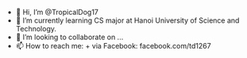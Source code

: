 - 👋 Hi, I’m @TropicalDog17
- 🌱 I’m currently learning CS major at Hanoi University of Science and Technology.
- 💞️ I’m looking to collaborate on ...
- 📫 How to reach me:
          + via Facebook: facebook.com/td1267

<!---
TropicalDog17/TropicalDog17 is a ✨ special ✨ repository because its `README.md` (this file) appears on your GitHub profile.
You can click the Preview link to take a look at your changes.
--->
